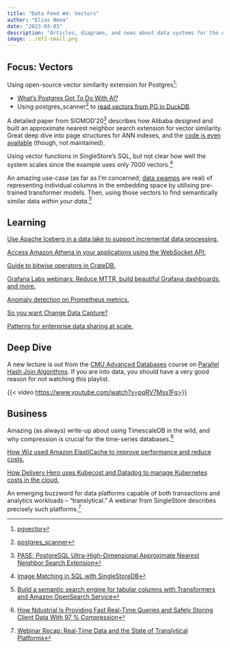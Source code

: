 ```yaml
---
title: "Data Feed #4: Vectors"
author: "Elias Nema"
date: "2023-03-03"
description: "Articles, diagrams, and news about data systems for the engineers"
image: ../df2-small.png
---
```


## Focus: Vectors

Using open-source vector similarity extension for Postgres[^1]:

- [What’s Postgres Got To Do With AI?](https://www.crunchydata.com/blog/whats-postgres-got-to-do-with-ai)
- Using postgres\_scanner[^2] to [read vectors from PG in DuckDB](https://blog.eto.ai/vector-similarity-search-with-duckdb-44dec043532a).

A detailed paper from SIGMOD’20[^3] describes how Alibaba designed and built an approximate nearest neighbor search extension for vector similarity. Great deep dive into page structures for ANN indexes, and the [code is even available](https://github.com/alipay/PASE) (though, not maintained).

Using vector functions in SingleStore’s SQL, but not clear how well the system scales since the example uses only 7000 vectors.[^4]

An amazing use-case (as far as I’m concerned, [data swamps](https://www.datagalaxy.com/en/blog/data-swamp-vs-data-lake/) are real) of representing individual columns in the embedding space by utilising pre-trained transformer models. Then, using those vectors to find semantically similar data *within your data.*[^5]

## Learning

[Use Apache Iceberg in a data lake to support incremental data processing.](https://aws.amazon.com/blogs/big-data/use-apache-iceberg-in-a-data-lake-to-support-incremental-data-processing/)

[Access Amazon Athena in your applications using the WebSocket API.](https://aws.amazon.com/blogs/big-data/access-amazon-athena-in-your-applications-using-the-websocket-api/)

[Guide to bitwise operators in CrateDB.](https://crate.io/blog/guide-to-bitwise-operators-in-cratedb)

[Grafana Labs webinars: Reduce MTTR, build beautiful Grafana dashboards, and more.](https://grafana.com/blog/2023/03/02/grafana-labs-webinars-reduce-mttr-build-beautiful-grafana-dashboards-and-more/)

[Anomaly detection on Prometheus metrics.](https://blog.netdata.cloud/anomaly-detection-on-prometheus-metrics/#gsc.tab=0)

[So you want Change Data Capture?](https://www.dolthub.com/blog/2023-03-01-change-data-capture/)

[Patterns for enterprise data sharing at scale.](https://aws.amazon.com/blogs/big-data/patterns-for-enterprise-data-sharing-at-scale/)

## Deep Dive

A new lecture is out from the [CMU Advanced Databases](https://15721.courses.cs.cmu.edu/spring2023/) course on [Parallel Hash Join Algorithms](https://www.youtube.com/watch?v=pqRV7Mss1Fg). If you are into data, you should have a very good reason for not watching this playlist.

{{< video https://www.youtube.com/watch?v=pqRV7Mss1Fg>}}

## Business

Amazing (as always) write-up about using TimescaleDB in the wild, and why compression is crucial for the time-series databases.[^6]


[How Wiz used Amazon ElastiCache to improve performance and reduce costs.](https://aws.amazon.com/blogs/database/how-wiz-used-amazon-elasticache-to-improve-performance-and-reduce-costs/)

[How Delivery Hero uses Kubecost and Datadog to manage Kubernetes costs in the cloud.](https://www.datadoghq.com/blog/delivery-hero-kubernetes-cost-optimization/)

An emerging buzzword for data platforms capable of both transactions and analytics workloads – “translytical.” A webinar from SingleStore describes precisely such platforms.[^7]

[^1]: [pgvector](https://github.com/pgvector/pgvector)
[^2]: [postgres\_scanner](https://duckdb.org/docs/extensions/postgres_scanner.html)
[^3]: [PASE: PostgreSQL Ultra-High-Dimensional Approximate Nearest Neighbor Search Extension](https://dl.acm.org/doi/pdf/10.1145/3318464.3386131)
[^4]: [Image Matching in SQL with SingleStoreDB](https://www.singlestore.com/blog/using-vector-functions-image-matching-sql/)
[^5]: [Build a semantic search engine for tabular columns with Transformers and Amazon OpenSearch Service](https://aws.amazon.com/blogs/big-data/build-a-semantic-search-engine-for-tabular-columns-with-transformers-and-amazon-opensearch-service/)
[^6]: [How Ndustrial Is Providing Fast Real-Time Queries and Safely Storing Client Data With 97 % Compression](https://www.timescale.com/blog/how-ndustrial-is-providing-fast-real-time-queries-and-safely-storing-client-data-with-97-compression/)
[^7]: [Webinar Recap: Real-Time Data and the State of Translytical Platforms](https://www.singlestore.com/blog/webinar-recap-real-time-data-and-the-state-of-translytical-platforms/)